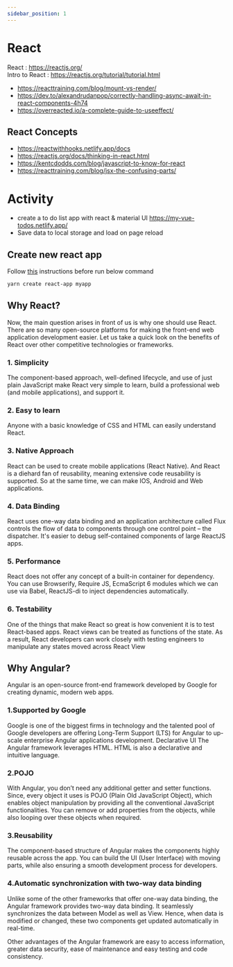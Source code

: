 ```yaml
---
sidebar_position: 1
---
```


# React

React : https://reactjs.org/ <br/>
Intro to React : https://reactjs.org/tutorial/tutorial.html <br/>

- https://reacttraining.com/blog/mount-vs-render/
- https://dev.to/alexandrudanpop/correctly-handling-async-await-in-react-components-4h74
- https://overreacted.io/a-complete-guide-to-useeffect/

## React Concepts

- https://reactwithhooks.netlify.app/docs
- https://reactjs.org/docs/thinking-in-react.html
- https://kentcdodds.com/blog/javascript-to-know-for-react
- https://reacttraining.com/blog/jsx-the-confusing-parts/

# Activity

- create a to do list app with react & material UI https://my-vue-todos.netlify.app/
- Save data to local storage and load on page reload

## Create new react app

Follow [this](../node/node.md) instructions before run below command

```bash
yarn create react-app myapp
```

## Why React?

Now, the main question arises in front of us is why one should use React. There are so many open-source platforms for making the front-end web application development easier. Let us take a quick look on the benefits of React over other competitive technologies or frameworks.

### 1. Simplicity
 
The component-based approach, well-defined lifecycle, and use of just plain JavaScript make React very simple to learn, build a professional web (and mobile applications), and support it.
 
### 2. Easy to learn
 
Anyone with a basic knowledge of CSS and HTML can easily understand React. 

### 3. Native Approach
 
React can be used to create mobile applications (React Native). And React is a diehard fan of reusability, meaning extensive code reusability is supported. So at the same time, we can make IOS, Android and Web applications.
 
### 4. Data Binding
 
React uses one-way data binding and an application architecture called Flux controls the flow of data to components through one control point – the dispatcher. It's easier to debug self-contained components of large ReactJS apps.
 
### 5. Performance
 
React does not offer any concept of a built-in container for dependency. You can use Browserify, Require JS, EcmaScript 6 modules which we can use via Babel, ReactJS-di to inject dependencies automatically.
 
### 6. Testability
 
One of the things that make React so great is how convenient it is to test React-based apps. React views can be treated as functions of the state. As a result, React developers can work closely with testing engineers to manipulate any states moved across React View

## Why Angular?

Angular is an open-source front-end framework developed by Google for creating dynamic, modern web apps.

### 1.Supported by Google

Google is one of the biggest firms in technology and the talented pool of Google developers are offering Long-Term Support (LTS) for Angular to up-scale enterprise Angular applications development.
Declarative UI
The Angular framework leverages HTML. HTML is also a declarative and intuitive language.

### 2.POJO

With Angular, you don’t need any additional getter and setter functions. Since, every object it uses is POJO (Plain Old JavaScript Object), which enables object manipulation by providing all the conventional JavaScript functionalities. You can remove or add properties from the objects, while also looping over these objects when required.

### 3.Reusability

The component-based structure of Angular makes the components highly reusable across the app. You can build the UI (User Interface) with moving parts, while also ensuring a smooth development process for developers.

### 4.Automatic synchronization with two-way data binding

Unlike some of the other frameworks that offer one-way data binding, the Angular framework provides two-way data binding. It seamlessly synchronizes the data between Model as well as View. Hence, when data is modified or changed, these two components get updated automatically in real-time.

Other advantages of the Angular framework are easy to access information, greater data security, ease of maintenance and easy testing and code consistency.
